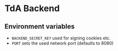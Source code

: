 # TdA Backend

## Environment variables
- `BACKEND_SECRET_KEY` used for signing cookies etc.
- `PORT` sets the used network port (defaults to 8080)
